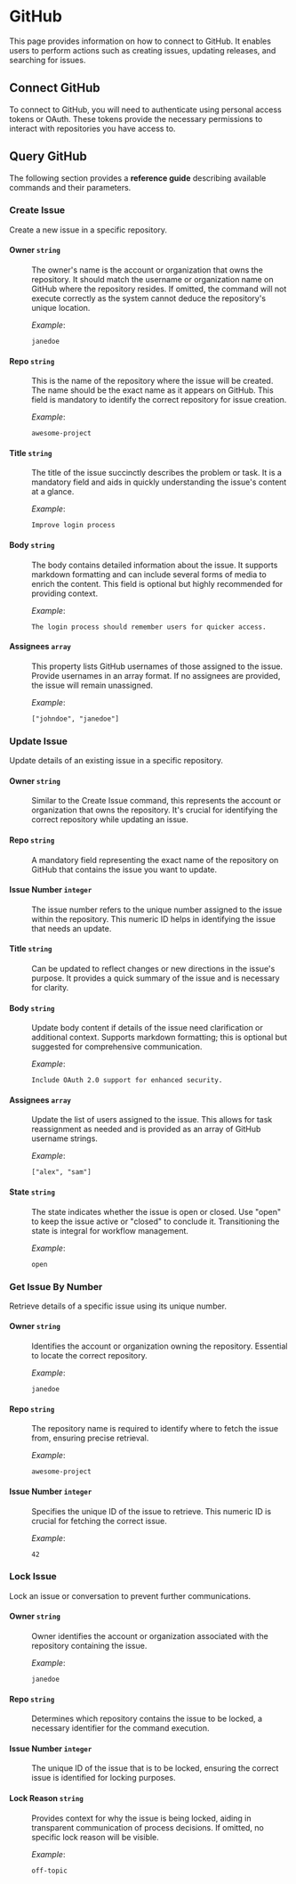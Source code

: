 # GitHub 

This page provides information on how to connect to GitHub. It enables users to perform actions such as creating issues, updating releases, and searching for issues.

## Connect GitHub

To connect to GitHub, you will need to authenticate using personal access tokens or OAuth. These tokens provide the necessary permissions to interact with repositories you have access to.

## Query GitHub

The following section provides a **reference guide** describing available commands and their parameters.



### Create Issue

Create a new issue in a specific repository.

#### Owner `string`

<dd>

The owner's name is the account or organization that owns the repository. It should match the username or organization name on GitHub where the repository resides. If omitted, the command will not execute correctly as the system cannot deduce the repository's unique location.

*Example*:

```
janedoe
```

</dd>

#### Repo `string`

<dd>

This is the name of the repository where the issue will be created. The name should be the exact name as it appears on GitHub. This field is mandatory to identify the correct repository for issue creation.

*Example*:

```
awesome-project
```

</dd>

#### Title `string`

<dd>

The title of the issue succinctly describes the problem or task. It is a mandatory field and aids in quickly understanding the issue's content at a glance.

*Example*:

```
Improve login process
```

</dd>

#### Body `string`

<dd>

The body contains detailed information about the issue. It supports markdown formatting and can include several forms of media to enrich the content. This field is optional but highly recommended for providing context.

*Example*:

```
The login process should remember users for quicker access.
```

</dd>

#### Assignees `array`

<dd>

This property lists GitHub usernames of those assigned to the issue. Provide usernames in an array format. If no assignees are provided, the issue will remain unassigned.

*Example*:

```
["johndoe", "janedoe"]
```

</dd>



### Update Issue

Update details of an existing issue in a specific repository.

#### Owner `string`

<dd>

Similar to the Create Issue command, this represents the account or organization that owns the repository. It's crucial for identifying the correct repository while updating an issue.


</dd>

#### Repo `string`

<dd>

A mandatory field representing the exact name of the repository on GitHub that contains the issue you want to update.



</dd>

#### Issue Number `integer`

<dd>

The issue number refers to the unique number assigned to the issue within the repository. This numeric ID helps in identifying the issue that needs an update.


</dd>

#### Title `string`

<dd>

Can be updated to reflect changes or new directions in the issue's purpose. It provides a quick summary of the issue and is necessary for clarity.



</dd>

#### Body `string`

<dd>

Update body content if details of the issue need clarification or additional context. Supports markdown formatting; this is optional but suggested for comprehensive communication.

*Example*:

```
Include OAuth 2.0 support for enhanced security.
```

</dd>

#### Assignees `array`

<dd>

Update the list of users assigned to the issue. This allows for task reassignment as needed and is provided as an array of GitHub username strings.

*Example*:

```
["alex", "sam"]
```

</dd>

#### State `string`

<dd>

The state indicates whether the issue is open or closed. Use "open" to keep the issue active or "closed" to conclude it. Transitioning the state is integral for workflow management.

*Example*:

```
open
```

</dd>



### Get Issue By Number

Retrieve details of a specific issue using its unique number.

#### Owner `string`

<dd>

Identifies the account or organization owning the repository. Essential to locate the correct repository.

*Example*:

```
janedoe
```

</dd>

#### Repo `string`

<dd>

The repository name is required to identify where to fetch the issue from, ensuring precise retrieval.

*Example*:

```
awesome-project
```

</dd>

#### Issue Number `integer`

<dd>

Specifies the unique ID of the issue to retrieve. This numeric ID is crucial for fetching the correct issue.

*Example*:

```
42
```

</dd>



### Lock Issue

Lock an issue or conversation to prevent further communications.

#### Owner `string`

<dd>

Owner identifies the account or organization associated with the repository containing the issue.

*Example*:

```
janedoe
```

</dd>

#### Repo `string`

<dd>

Determines which repository contains the issue to be locked, a necessary identifier for the command execution.


</dd>

#### Issue Number `integer`

<dd>

The unique ID of the issue that is to be locked, ensuring the correct issue is identified for locking purposes.

</dd>

#### Lock Reason `string`

<dd>

Provides context for why the issue is being locked, aiding in transparent communication of process decisions. If omitted, no specific lock reason will be visible.

*Example*:

```
off-topic
```

</dd>

